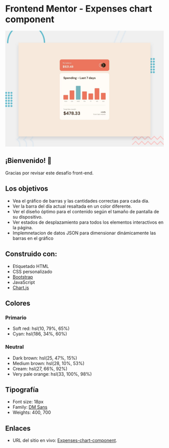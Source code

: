 # Frontend Mentor - Expenses chart component

![Design preview for the Expenses chart component coding challenge](./design/desktop-preview.jpg)

## ¡Bienvenido! 👋

Gracias por revisar este desafío front-end.

## Los objetivos

- Vea el gráfico de barras y las cantidades correctas para cada día.
- Ver la barra del día actual resaltada en un color diferente.
- Ver el diseño óptimo para el contenido según el tamaño de pantalla de su dispositivo.
- Ver estados de desplazamiento para todos los elementos interactivos en la página.
- Implemnetacion de datos JSON para dimensionar dinámicamente las barras en el gráfico

## Construido con:

- Etiquetado HTML
- CSS personalizado
- [Bootstrap](https://getbootstrap.com/)
- JavaScript
- [Chart.js](https://www.chartjs.org/)

## Colores

### Primario

- Soft red: hsl(10, 79%, 65%)
- Cyan: hsl(186, 34%, 60%)

### Neutral

- Dark brown: hsl(25, 47%, 15%)
- Medium brown: hsl(28, 10%, 53%)
- Cream: hsl(27, 66%, 92%)
- Very pale orange: hsl(33, 100%, 98%)

## Tipografía

- Font size: 18px
- Family: [DM Sans](https://fonts.google.com/specimen/DM+Sans)
- Weights: 400, 700

## Enlaces
- URL del sitio en vivo: [Expenses-chart-component](https://jos3-lu1s.github.io/Expenses-chart-component/).


